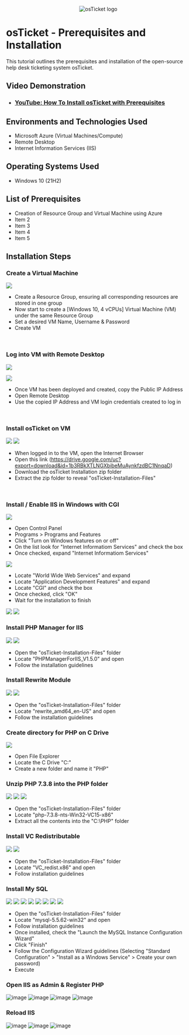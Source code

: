 <p align="center">
<img src="https://i.imgur.com/Clzj7Xs.png" alt="osTicket logo"/>
</p>

<h1>osTicket - Prerequisites and Installation</h1>
This tutorial outlines the prerequisites and installation of the open-source help desk ticketing system osTicket.<br />


<h2>Video Demonstration</h2>

- ### [YouTube: How To Install osTicket with Prerequisites](https://www.youtube.com)

<h2>Environments and Technologies Used</h2>

- Microsoft Azure (Virtual Machines/Compute)
- Remote Desktop
- Internet Information Services (IIS)

<h2>Operating Systems Used </h2>

- Windows 10</b> (21H2)

<h2>List of Prerequisites</h2>

- Creation of Resource Group and Virtual Machine using Azure
- Item 2
- Item 3
- Item 4
- Item 5

<h2>Installation Steps</h2>

<h3><strong> Create a Virtual Machine </strong></h3>
<img src="https://github.com/user-attachments/assets/df3235e7-a9f2-4e96-a626-51b4e476d843"/>

</p>
<p>
  
* Create a Resource Group, ensuring all corresponding resources are stored in one group
* Now start to create a [Windows 10, 4 vCPUs] Virtual Machine (VM) under the same Resource Group
* Set a desired VM Name, Username & Password
* Create VM

</p>
<br />

<h3><strong> Log into VM with Remote Desktop </strong></h3>
<img src="https://github.com/user-attachments/assets/b12420b6-5c32-4a78-9a3f-0cd7469eab6a"/>
</p>
<p>
<img src="https://github.com/user-attachments/assets/4c1d0045-f435-4d8f-9a89-16b781584125"/>

* Once VM has been deployed and created, copy the Public IP Address
* Open Remote Desktop
* Use the copied IP Address and VM login credentials created to log in
</p>
<br />

<h3><strong> Install osTicket on VM </strong></h3>
<img src="https://github.com/user-attachments/assets/9abd9d4f-f7e8-4656-a3c7-b03f9433c645"/>
<img src="https://github.com/user-attachments/assets/6a52b3da-84d3-4295-b623-0396de8b2876"/>

</p>
<p>
  
* When logged in to the VM, open the Internet Browser
* Open this link (https://drive.google.com/uc?export=download&id=1b3RBkXTLNGXbibeMuAynkfzdBC1NnqaD)
* Download the osTicket Installation zip folder
* Extract the zip folder to reveal "osTicket-Installation-Files"
</p>
<br />

<h3><strong> Install / Enable IIS in Windows with CGI </strong></h3>
<img src="https://github.com/user-attachments/assets/c47b45f2-3009-4341-bbc7-2feb3009301a"/>

* Open Control Panel
* Programs > Programs and Features
* Click "Turn on Windows features on or off"
* On the list look for "Internet Informatiom Services" and check the box
* Once checked, expand "Internet Informatiom Services"

<img src="https://github.com/user-attachments/assets/03d2f03e-d697-47af-a992-f29e91356baa"/>

* Locate "World Wide Web Services" and expand
* Locate "Application Development Features" and expand
* Locate "CGI" and check the box
* Once checked, click "OK"
* Wait for the installation to finish 

<img src="https://github.com/user-attachments/assets/85e1eb40-a734-4c7f-a036-6556fa603ca5"/>
<img src="https://github.com/user-attachments/assets/05e8fdc5-a4ff-4dce-966a-397398a7aa98"/>

<h3><strong> Install PHP Manager for IIS </strong></h3>

<img src="https://github.com/user-attachments/assets/e943469e-61ae-4e13-9c61-b43d2742fce7"/>
<img src="https://github.com/user-attachments/assets/de97fb14-7fd5-4d00-80d4-8ac3c836aff1"/>

* Open the "osTicket-Installation-Files" folder
* Locate "PHPManagerForIIS_V1.5.0" and open
* Follow the installation guidelines 

<h3><strong> Install Rewrite Module </strong></h3>
<img src="https://github.com/user-attachments/assets/93aa3458-034f-4e6a-9fc2-389d1447ab72"/>
<img src="https://github.com/user-attachments/assets/b8ffa187-baba-44cf-b482-90c7b02521d3"/>

* Open the "osTicket-Installation-Files" folder 
* Locate "rewrite_amd64_en-US" and open 
* Follow the installation guidelines

<h3><strong> Create directory for PHP on C Drive </strong></h3>
<img src="https://github.com/user-attachments/assets/bf1a6eb1-1631-4072-b306-eaf74b6f4c9c"/>

* Open File Explorer
* Locate the C Drive "C:\" 
* Create a new folder and name it "PHP"


<h3><strong> Unzip PHP 7.3.8 into the PHP folder </strong></h3>

<img src="https://github.com/user-attachments/assets/a0375148-dc69-433b-9edb-294127bb0961"/>
<img src="https://github.com/user-attachments/assets/50e87d22-2b2d-4b11-b6d3-05e53fea2b37"/>
<img src="https://github.com/user-attachments/assets/3009019b-b084-4139-8a35-9dec9f9ccfdc"/>

* Open the "osTicket-Installation-Files" folder
* Locate "php-7.3.8-nts-Win32-VC15-x86"
* Extract all the contents into the "C:\PHP" folder 


<h3><strong> Install VC Redistributable </strong></h3>

<img src="https://github.com/user-attachments/assets/18f6c7a8-47e5-4c0a-962d-ad4145cba62a"/>
<img src="https://github.com/user-attachments/assets/55ed6ae3-e36b-4a42-ac28-9503afc43e3f"/>

* Open the "osTicket-Installation-Files" folder
* Locate "VC_redist.x86" and open
* Follow installation guidelines 


<h3><strong> Install My SQL </strong></h3>

<img src="https://github.com/user-attachments/assets/55db00d6-1dd6-4c53-87fa-e4314f50c709"/>
<img src="https://github.com/user-attachments/assets/691bf54a-8278-47b5-a70c-dc704a53a748"/>
<img src="https://github.com/user-attachments/assets/6ef2b65a-47da-4bf3-aa86-60d38a6421c2"/>
<img src="https://github.com/user-attachments/assets/06d3889b-720e-45af-8e3a-e17bf630af52"/>
<img src="https://github.com/user-attachments/assets/0c114972-8e7a-4147-ac4c-72c2e3bf52e5"/>
<img src="https://github.com/user-attachments/assets/8503fa57-84a9-4272-8994-78d9d8598576"/>
<img src="https://github.com/user-attachments/assets/da5dcb1f-7ab3-4a4f-9a3a-36e46c87e46a"/>
<img src="https://github.com/user-attachments/assets/b341243e-c0aa-4546-88ee-94abda98f96e"/>

* Open the "osTicket-Installation-Files" folder
* Locate "mysql-5.5.62-win32" and open
* Follow installation guidelines
* Once installed, check the "Launch the MySQL Instance Configuration Wizard"
* Click "Finish"
* Follow the Configuration Wizard guidelines (Selecting "Standard Configuration" > "Install as a Windows Service" > Create your own password)
* Execute


<h3><strong> Open IIS as Admin & Register PHP </strong></h3>

![image](https://github.com/user-attachments/assets/66f81e23-fe9e-40ad-bb50-d8cf1d969ded)
![image](https://github.com/user-attachments/assets/343f63c2-4a29-47d5-bdd9-048813ccf48c)
![image](https://github.com/user-attachments/assets/67f9032a-59df-497b-9988-9e8d2e8dbd6d)
![image](https://github.com/user-attachments/assets/835979e5-9c68-4db0-aedd-c6621667af80)



<h3><strong> Reload IIS </strong></h3>

![image](https://github.com/user-attachments/assets/b1591215-637b-43c1-8e1f-9ff234e9cea4)
![image](https://github.com/user-attachments/assets/d849e9e0-7809-46a3-9dfc-71efe81d6618)
![image](https://github.com/user-attachments/assets/085ab46c-2586-4ec8-b615-0be5c17349ab)










